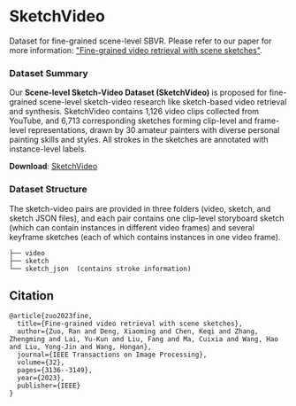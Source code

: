 # SketchVideo
Dataset for fine-grained scene-level SBVR. Please refer to our paper for more information: ["Fine-grained video retrieval with scene sketches"](https://ieeexplore.ieee.org/document/10136606). 

### Dataset Summary

Our **Scene-level Sketch-Video Dataset (SketchVideo)** is proposed for fine-grained scene-level sketch-video research like sketch-based video retrieval and synthesis. SketchVideo contains 1,126 video clips collected from YouTube, and 6,713 corresponding sketches forming clip-level and frame-level representations, drawn by 30 amateur painters with diverse personal painting skills and styles. All strokes in the sketches are annotated with instance-level labels. 

**Download**: [SketchVideo](https://drive.google.com/file/d/1okWRNJ0TEG3cP9WrPoHzRP8FB_t1mssv/view?usp=drive_link)

### Dataset Structure
The sketch-video pairs are provided in three folders (video, sketch, and sketch JSON files), and each pair contains one clip-level storyboard sketch (which can contain instances in different video frames) and several keyframe sketches (each of which contains instances in one video frame).
```
├── video
├── sketch		          
└── sketch_json  (contains stroke information)
```

## Citation

```
@article{zuo2023fine,
  title={Fine-grained video retrieval with scene sketches},
  author={Zuo, Ran and Deng, Xiaoming and Chen, Keqi and Zhang, Zhengming and Lai, Yu-Kun and Liu, Fang and Ma, Cuixia and Wang, Hao and Liu, Yong-Jin and Wang, Hongan},
  journal={IEEE Transactions on Image Processing},
  volume={32},
  pages={3136--3149},
  year={2023},
  publisher={IEEE}
}
